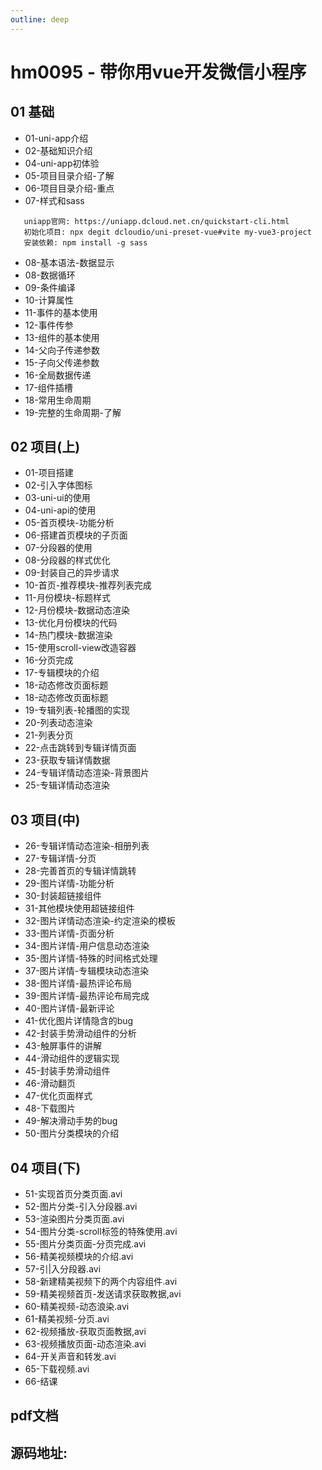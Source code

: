 ```yaml
---
outline: deep
---
```


# hm0095 - 带你用vue开发微信小程序

## 01 基础
- 01-uni-app介绍
- 02-基础知识介绍
- 04-uni-app初体验
- 05-项目目录介绍-了解
- 06-项目目录介绍-重点
- 07-样式和sass

```shell
   uniapp官网: https://uniapp.dcloud.net.cn/quickstart-cli.html
   初始化项目: npx degit dcloudio/uni-preset-vue#vite my-vue3-project
   安装依赖: npm install -g sass
```   

- 08-基本语法-数据显示
- 08-数据循环
- 09-条件编译
- 10-计算属性
- 11-事件的基本使用
- 12-事件传参
- 13-组件的基本使用
- 14-父向子传递参数
- 15-子向父传递参数
- 16-全局数据传递
- 17-组件插槽
- 18-常用生命周期
- 19-完整的生命周期-了解

## 02 项目(上)
- 01-项目搭建
- 02-引入字体图标
- 03-uni-ui的使用
- 04-uni-api的使用
- 05-首页模块-功能分析
- 06-搭建首页模块的子页面
- 07-分段器的使用
- 08-分段器的样式优化
- 09-封装自己的异步请求
- 10-首页-推荐模块-推荐列表完成
- 11-月份模块-标题样式
- 12-月份模块-数据动态渲染
- 13-优化月份模块的代码
- 14-热门模块-数据渲染
- 15-使用scroll-view改造容器
- 16-分页完成
- 17-专辑模块的介绍
- 18-动态修改页面标题
- 18-动态修改页面标题
- 19-专辑列表-轮播图的实现
- 20-列表动态渲染
- 21-列表分页
- 22-点击跳转到专辑详情页面
- 23-获取专辑详情数据
- 24-专辑详情动态渲染-背景图片
- 25-专辑详情动态渲染

##  03 项目(中)
- 26-专辑详情动态渲染-相册列表
- 27-专辑详情-分页
- 28-完善首页的专辑详情跳转
- 29-图片详情-功能分析
- 30-封装超链接组件
- 31-其他模块使用超链接组件
- 32-图片详情动态渲染-约定渲染的模板
- 33-图片详情-页面分析
- 34-图片详情-用户信息动态渲染
- 35-图片详情-特殊的时间格式处理
- 37-图片详情-专辑模块动态渲染
- 38-图片详情-最热评论布局
- 39-图片详情-最热评论布局完成
- 40-图片详情-最新评论
- 41-优化图片详情隐含的bug
- 42-封装手势滑动组件的分析
- 43-触屏事件的讲解
- 44-滑动组件的逻辑实现
- 45-封装手势滑动组件
- 46-滑动翻页
- 47-优化页面样式
- 48-下载图片
- 49-解决滑动手势的bug
- 50-图片分类模块的介绍
## 04 项目(下)

- 51-实现首页分类页面.avi
- 52-图片分类-引入分段器.avi
- 53-渲染图片分类页面.avi
- 54-图片分类-scroll标签的特殊使用.avi
- 55-图片分类页面-分页完成.avi
- 56-精美视频模块的介绍.avi
- 57-引|入分段器.avi
- 58-新建精美视频下的两个内容组件.avi
- 59-精美视频首页-发送请求获取教据,avi
- 60-精美视频-动态浪染.avi
- 61-精美视频-分页.avi
- 62-视频播放-获取页面教据,avi
- 63-视频播放页面-动态渲染.avi
- 64-开关声音和转发.avi
- 65-下载视频.avi
- 66-结课

## pdf文档


## 源码地址:

